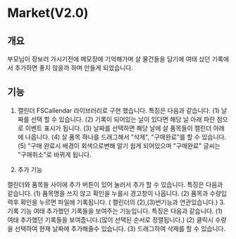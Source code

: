 # Market(V2.0)
## 개요
부모님이 장보러 가시기전에 메모장에 기억해가며 살 물건들을 담기에 
여태 샀던 기록에서 추가하면 좋지 않을까 하며 만들게 되었습니다.

## 기능
1. 캘린더
FSCallendar 라이브러리로 구현 했습니다. 특징은 다음과 같습니다.
 (1) 날짜를 선택 할 수 있습니다.
 (2) 기록이 되어있는 날이 있다면 해당 날 아래 파란 점으로 이벤트 표시가 됩니다.
 (3) 날짜를 선택하면 해당 날에 살 품목들이 캘린더 아래에 나옵니다.
 (4) 살 품목 하나를 드래그해서 "삭제", "구매완료"를 할 수 있습니다.
 (5) "구매 완료시 배경이 회색으로변해 알기 쉽게 되어있으며 "구매완료" 글씨는 "구매취소"로 바뀌게 됩니다.

2. 추가 기능

캘린더와 품목들 사이에 추가 버튼이 있어 눌러서 추가 할 수 있습니다. 특징은 다음과 같습니다.
 (1) 품목명을 쓰지 않고 확인을 누를시 경고창이 나옵니다.
 (2) 품목과 수량입력후 확인을 누르면 파일에 기록됩니다. ( 캘린더의 (2),(3)번기능과 연관있습니다.)
3. 기록 기능
여태 추가했던 기록들을 보여주는 기능입니다. 특징은 다음과 같습니다.
 (1)  여태 추가했던 기록들을 보여줍니다.(많이 선택된 순서로 정렬됩니다.)
 (2) 클릭시 수량을 선택하여 현재 날짜에 추가해줄수 있습니다.
 (3) 드래그하여 삭제를 할 수 있습니다.
